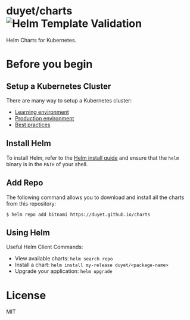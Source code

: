 # duyet/charts ![Helm Template Validation](https://github.com/duyet/charts/workflows/Helm%20Template%20Validation/badge.svg)
Helm Charts for Kubernetes.

# Before you begin

## Setup a Kubernetes Cluster

There are many way to setup a Kubernetes cluster:
- [Learning environment](https://kubernetes.io/docs/setup/learning-environment/)
- [Production environment](https://kubernetes.io/docs/setup/production-environment/)
- [Best practices](https://kubernetes.io/docs/setup/best-practices/)

## Install Helm

To install Helm, refer to the [Helm install guide](https://github.com/helm/helm#install) and ensure that the `helm` binary is in the `PATH` of your shell.

## Add Repo

The following command allows you to download and install all the charts from this repository:

```
$ helm repo add bitnami https://duyet.github.io/charts
```

## Using Helm

Useful Helm Client Commands:

- View available charts: `helm search repo`
- Install a chart: `helm install my-release duyet/<package-name>`
- Upgrade your application: `helm upgrade`

# License

MIT
